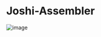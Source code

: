 # Joshi-Assembler
![image](https://user-images.githubusercontent.com/57780557/122558769-2ddea000-d05e-11eb-912c-4454fab346df.png)
